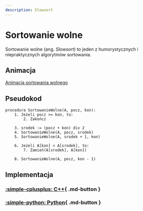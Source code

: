 ```yaml
---
description: Slowsort
---
```


# Sortowanie wolne

Sortowanie wolne (ang. *Slowsort*) to jeden z humorystycznych i niepraktycznych algorytmów sortowania.

## Animacja

[Animacja sortowania wolnego](https://www.youtube.com/watch?v=QbRoyhGdjnA)

## Pseudokod

```
procedura SortowanieWolne(A, pocz, kon):
    1. Jeżeli pocz >= kon, to:
        2. Zakończ

    3. srodek := (pocz + kon) div 2
    4. SortowanieWolne(A, pocz, srodek)
    5. SortowanieWolne(A, srodek + 1, kon)
    
    6. Jeżeli A[kon] < A[srodek], to:
        7. Zamień(A[srodek], A[kon])

    8. SortowanieWolne(A, pocz, kon - 1)
```

## Implementacja

### [:simple-cplusplus: C++](../../programming/c++/algorithms/sorting/slow-sort.md){ .md-button }

### [:simple-python: Python](../../programming/python/algorithms/sorting/slow-sort.md){ .md-button }

